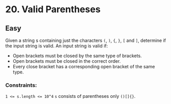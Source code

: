 # 20. Valid Parentheses

## Easy

Given a string s containing just the characters `(`, `)`, `{`, `}`, `[` and `]`, determine if the input string is valid.
An input string is valid if:

- Open brackets must be closed by the same type of brackets.
- Open brackets must be closed in the correct order.
- Every close bracket has a corresponding open bracket of the same type.

### Constraints:

`1 <= s.length <= 10^4`
`s` consists of parentheses only `()[]{}`.